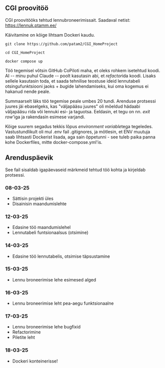 ## CGI proovitöö
CGI proovitööks tehtud lennubroneerimissait. Saadaval netist: https://lennuk.ptamm.ee/

Käivitamine on kõige lihtsam Dockeri kaudu. 

`git clone https://github.com/patam2/CGI_HomeProject`

`cd CGI_HomeProject`

`docker compose up`

Töö tegemisel võtsin GitHub CoPiloti maha, et oleks rohkem isetehtud koodi. AI -- minu puhul Claude -- poolt kasutasin abi, et *refactor*ida koodi. Lisaks sellele kasutasin toda, et saada tehnilise teostuse ideid lennutabeli otsingufunktsiooni jaoks + *bug*ide lahendamiseks, kui oma kogemus ei hakanud nende peale.

Summaarselt läks töö tegemise peale umbes 20 tundi. Arenduse protsessi juures jäi ebaselgeks, kas "väljapääsu juures" oli mõeldud hädaabi väljapääsu rida või lennuki esi- ja taguotsa. Eeldasin, et tegu on nn. *exit row*'iga ja rakendasin esimese varjandi. 

Kõige suurem segadus tekkis lõpus *environment variable*tega tegeledes. Vastustundlikult oli mul .env fail .gitignores, ja mõtlesin, et ENV muutuja saab lihtsasti Dockerist lisada, aga sain õppetunni - see tuleb paika panna kohe Dockerfiles, mitte docker-compose.yml'is.



## Arenduspäevik
See fail sisaldab igapäevaseid märkmeid tehtud töö kohta ja kirjeldab protsessi.

### 08-03-25
- Sättisin projekti üles
- Disainisin maandumislehte

### 12-03-25
- Edasine töö maandumislehel
- Lennutabeli funtsionaalsus (otsimine)

### 14-03-25
- Edasine töö lennutabelis, otsimise täpsustamine

### 15-03-25
- Lennu broneerimise lehe esimesed alged

### 16-03-25
- Lennu broneerimise leht pea-aegu funktsionaalne

### 17-03-25
- Lennu broneerimise lehe bugfixid
- Refactorimine
- Piletite leht

### 18-03-25
- Dockeri konteinerisse!
